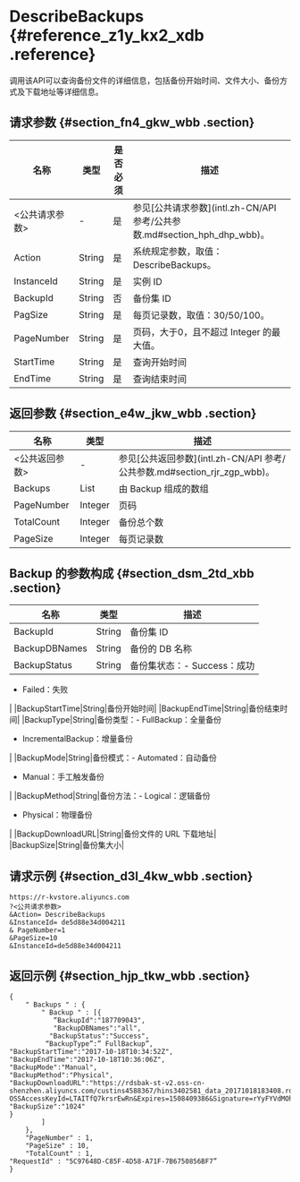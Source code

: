 # DescribeBackups {#reference_z1y_kx2_xdb .reference}

调用该API可以查询备份文件的详细信息，包括备份开始时间、文件大小、备份方式及下载地址等详细信息。

## 请求参数 {#section_fn4_gkw_wbb .section}

|名称|类型|是否必须|描述|
|--|--|----|--|
|<公共请求参数\>|-|是|参见[公共请求参数](intl.zh-CN/API 参考/公共参数.md#section_hph_dhp_wbb)。|
|Action|String|是|系统规定参数，取值：DescribeBackups。|
|InstanceId|String|是|实例 ID|
|BackupId|String|否|备份集 ID|
|PagSize|String|是|每页记录数，取值：30/50/100。|
|PageNumber|String|是|页码，大于0，且不超过 Integer 的最大值。|
|StartTime|String|是|查询开始时间|
|EndTime|String|是|查询结束时间|

## 返回参数 {#section_e4w_jkw_wbb .section}

|名称|类型|描述|
|--|--|--|
|<公共返回参数\>|-|参见[公共返回参数](intl.zh-CN/API 参考/公共参数.md#section_rjr_zgp_wbb)。|
|Backups|List|由 Backup 组成的数组|
|PageNumber|Integer|页码|
|TotalCount|Integer|备份总个数|
|PageSize|Integer|每页记录数|

## Backup 的参数构成 {#section_dsm_2td_xbb .section}

|名称|类型|描述|
|--|--|--|
|BackupId|String|备份集 ID|
|BackupDBNames|String|备份的 DB 名称|
|BackupStatus|String|备份集状态：-   Success：成功
-   Failed：失败

|
|BackupStartTime|String|备份开始时间|
|BackupEndTime|String|备份结束时间|
|BackupType|String|备份类型：-   FullBackup：全量备份
-   IncrementalBackup：增量备份

|
|BackupMode|String|备份模式：-   Automated：自动备份
-   Manual：手工触发备份

|
|BackupMethod|String|备份方法：-   Logical：逻辑备份
-   Physical：物理备份

|
|BackupDownloadURL|String|备份文件的 URL 下载地址|
|BackupSize|String|备份集大小|

## 请求示例 {#section_d3l_4kw_wbb .section}

```
https://r-kvstore.aliyuncs.com
?<公共请求参数>
&Action= DescribeBackups
&InstanceId= de5d88e34d004211
& PageNumber=1
&PageSize=10
&InstanceId=de5d88e34d004211
```

## 返回示例 {#section_hjp_tkw_wbb .section}

``` {#codeblock_ylw_djd_xdb}
{
    " Backups " : {
        " Backup " : [{
           “BackupId":"187709043",
           "BackupDBNames":"all",
          "BackupStatus":"Success",
         “BackupType”:” FullBackup”,
"BackupStartTime":"2017-10-18T10:34:52Z",
"BackupEndTime":"2017-10-18T10:36:06Z",
"BackupMode":"Manual",
"BackupMethod":"Physical",
"BackupDownloadURL":"https://rdsbak-st-v2.oss-cn-shenzhen.aliyuncs.com/custins4588367/hins3402581_data_20171018183408.rdb?OSSAccessKeyId=LTAITfQ7krsrEwRn&Expires=1508409386&Signature=rYyFYVdMOhhTJ0TAPafGc6oJSuk%3D",
"BackupSize":"1024"
}
        ]
    },
    "PageNumber" : 1,
    "PageSize" : 10,
    "TotalCount" : 1,
"RequestId" : "5C97648D-C85F-4D58-A71F-7B6750856BF7”
}
```

